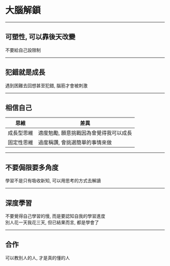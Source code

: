 # 大腦解鎖

---
## 可塑性, 可以靠後天改變
不要給自己設限制

---
## 犯錯就是成長
遇到困難去回想甚至犯錯, 腦筋才會被刺激

---
## 相信自己
| 思維 | 差異|
| ------- | ------ |
| 成長型思維 | 適度勉勵, 願意挑戰因為會覺得我可以成長 |
| 固定性思維 | 過度稱讚, 會挑選簡單的事情來做 |

---
## 不要侷限要多角度
學習不是只有吸收新知, 可以用思考的方式去解讀

---
## 深度學習
不要覺得自己學習的慢, 而是要認知自我的學習進度   
別人花一天我花三天, 但已結果而言, 都是學會了


---
## 合作
可以教別人的人, 才是真的懂的人